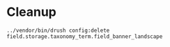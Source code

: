 # Cleanup

```
../vendor/bin/drush config:delete field.storage.taxonomy_term.field_banner_landscape
```
